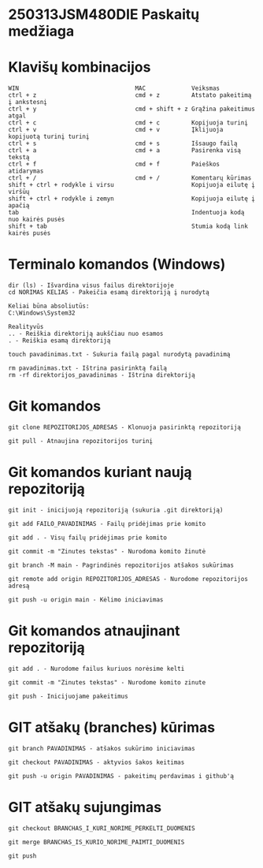 # 250313JSM480DIE Paskaitų medžiaga

# Klavišų kombinacijos

    WIN                                 MAC             Veiksmas
    ctrl + z                            cmd + z         Atstato pakeitimą į ankstesnį
    ctrl + y                            cmd + shift + z Grąžina pakeitimus atgal
    ctrl + c                            cmd + c         Kopijuoja turinį
    ctrl + v                            cmd + v         Įklijuoja kopijuotą turinį turinį
    ctrl + s                            cmd + s         Išsaugo failą
    ctrl + a                            cmd + a         Pasirenka visą tekstą
    ctrl + f                            cmd + f         Paieškos atidarymas
    ctrl + /                            cmd + /         Komentarų kūrimas
    shift + ctrl + rodykle i virsu                      Kopijuoja eilutę į viršūų
    shift + ctrl + rodykle i zemyn                      Kopijuoja eilutę į apačią
    tab                                                 Indentuoja kodą nuo kairės pusės
    shift + tab                                         Stumia kodą link kairės pusės

# Terminalo komandos (Windows)
    dir (ls) - Išvardina visus failus direktorijoje
    cd NORIMAS KELIAS - Pakeičia esamą direktoriją į nurodytą  
    
    Keliai būna absoliutūs:
    C:\Windows\System32

    Realityvūs
    .. - Reiškia direktoriją aukščiau nuo esamos
    . - Reiškia esamą direktoriją

    touch pavadinimas.txt - Sukuria failą pagal nurodytą pavadinimą

    rm pavadinimas.txt - Ištrina pasirinktą failą
    rm -rf direktorijos_pavadinimas - Ištrina direktoriją 
    
# Git komandos

    git clone REPOZITORIJOS_ADRESAS - Klonuoja pasirinktą repozitoriją

    git pull - Atnaujina repozitorijos turinį

    
# Git komandos kuriant naują repozitoriją

    git init - inicijuoją repozitoriją (sukuria .git direktoriją)

    git add FAILO_PAVADINIMAS - Failų pridėjimas prie komito

    git add . - Visų failų pridėjimas prie komito

    git commit -m "Zinutes tekstas" - Nurodoma komito žinutė

    git branch -M main - Pagrindinės repozitorijos atšakos sukūrimas

    git remote add origin REPOZITORIJOS_ADRESAS - Nurodome repozitorijos adresą

    git push -u origin main - Kėlimo iniciavimas

# Git komandos atnaujinant repozitoriją

    git add . - Nurodome failus kuriuos norėsime kelti

    git commit -m "Zinutes tekstas" - Nurodome komito zinute

    git push - Inicijuojame pakeitimus

# GIT atšakų (branches) kūrimas

    git branch PAVADINIMAS - atšakos sukūrimo iniciavimas

    git checkout PAVADINIMAS - aktyvios šakos keitimas

    git push -u origin PAVADINIMAS - pakeitimų perdavimas i github'ą

# GIT atšakų sujungimas

    git checkout BRANCHAS_I_KURI_NORIME_PERKELTI_DUOMENIS 

    git merge BRANCHAS_IS_KURIO_NORIME_PAIMTI_DUOMENIS

    git push